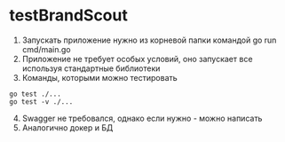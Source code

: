 # testBrandScout

1. Запускать приложение нужно из корневой папки командой go run cmd/main.go
2. Приложение не требует особых условий, оно запускает все используя стандартные библиотеки
3. Команды, которыми можно тестировать
```
go test ./...
go test -v ./...
```
4. Swagger не требовался, однако если нужно - можно написать
5. Аналогично докер и БД